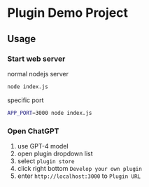 # Plugin Demo Project

## Usage

### Start web server

normal nodejs server
```bash
node index.js
```

specific port
```bash
APP_PORT=3000 node index.js
```

### Open ChatGPT

1. use GPT-4 model
2. open plugin dropdown list
3. select `plugin store`
4. click right bottom `Develop your own plugin`
5. enter `http://localhost:3000` to `Plugin URL`
